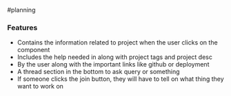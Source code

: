 #planning 

### Features
- Contains the information related to project when the user clicks on the component
- Includes the help needed in along with project tags and project desc
- By the user along with the important links like github or deployment
- A thread section in the bottom to ask query or something
- If someone clicks the join button, they will have to tell on what thing they want to work on 